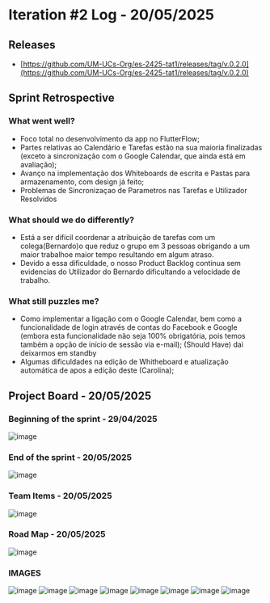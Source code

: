 # Iteration #2 Log - 20/05/2025

## Releases

- [https://github.com/UM-UCs-Org/es-2425-tat1/releases/tag/v.0.2.0](https://github.com/UM-UCs-Org/es-2425-tat1/releases/tag/v.0.2.0)

## Sprint Retrospective

### What went well?
- Foco total no desenvolvimento da app no FlutterFlow;
- Partes relativas ao Calendário e Tarefas estão na sua maioria finalizadas (exceto a sincronização com o Google Calendar, que ainda está em avaliação);
- Avanço na implementação dos Whiteboards de escrita e Pastas para armazenamento, com design já feito; 
- Problemas de Sincronizaçao de Parametros nas Tarefas e Utilizador Resolvidos

### What should we do differently?

- Está a ser difícil coordenar a atribuição de tarefas com um colega(Bernardo)o que reduz o grupo em 3 pessoas obrigando a um maior trabalhoe maior tempo resultando em algum atraso.
- Devido a essa dificuldade, o nosso Product Backlog continua sem evidencias do Utilizador do Bernardo dificultando a velocidade de trabalho.


### What still puzzles me?

- Como implementar a ligação com o Google Calendar, bem como a funcionalidade de login através de contas do Facebook e Google (embora esta funcionalidade não seja 100% obrigatória, pois temos também a opção de início de sessão via e-mail); (Should Have) dai deixarmos em standby
- Algumas dificuldades na edição de Whitheboard e atualização automática de apos a edição deste (Carolina);


## Project Board - 20/05/2025

### Beginning of the sprint - 29/04/2025
![image](https://github.com/user-attachments/assets/92af65ab-5f3a-43bd-95ff-5b914094d2cf)


### End of the sprint - 20/05/2025
![image](https://github.com/user-attachments/assets/a754ab96-deb3-49cb-bfb4-1a5170569cf9)


### Team Items - 20/05/2025
![image](https://github.com/user-attachments/assets/400c3052-53bf-48b4-84b3-c18a6810076f)


### Road Map - 20/05/2025
![image](https://github.com/user-attachments/assets/13006e61-e480-4a68-8436-a28d368cdc36)



### IMAGES

![image](https://github.com/user-attachments/assets/0b7b98ff-6b6d-41bf-9326-4d154a14c60d)
![image](https://github.com/user-attachments/assets/4bd1225b-c6f6-45d1-9ef8-87efd19af896)
![image](https://github.com/user-attachments/assets/7e17a9a5-0923-4295-bb59-9c270b5fa9cc)
![image](https://github.com/user-attachments/assets/0773cd77-bb80-49f7-8e59-5c6d70e123a3)
![image](https://github.com/user-attachments/assets/002f387e-e66b-4fe0-8a92-3e921ab20272)
![image](https://github.com/user-attachments/assets/55d726ff-30a3-4a85-a536-b1fef60ee059)
![image](https://github.com/user-attachments/assets/de3d9fe9-4bcf-4a1c-a29b-627887e68837)
![image](https://github.com/user-attachments/assets/69ff35da-d7e1-47f0-ba7e-935eeb2ed9c5)




